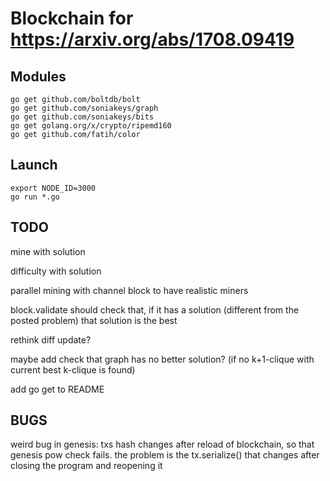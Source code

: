 # Blockchain for https://arxiv.org/abs/1708.09419

## Modules

```
go get github.com/boltdb/bolt
go get github.com/soniakeys/graph
go get github.com/soniakeys/bits
go get golang.org/x/crypto/ripemd160
go get github.com/fatih/color
```


## Launch

```
export NODE_ID=3000
go run *.go
```


## TODO

mine with solution

difficulty with solution

parallel mining with channel block to have realistic miners

block.validate should check that, if it has a solution (different from the posted problem) that solution is the best

rethink diff update?

maybe add check that graph has no better solution? (if no k+1-clique with current best k-clique is found)

add go get to README


## BUGS
weird bug in genesis: txs hash changes after reload of blockchain, so that genesis pow check fails. the problem is the tx.serialize() that changes after closing the program and reopening it